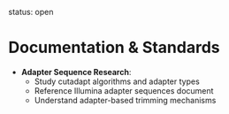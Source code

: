 status: open
# Documentation & Standards

- **Adapter Sequence Research**:
  - Study cutadapt algorithms and adapter types
  - Reference Illumina adapter sequences document
  - Understand adapter-based trimming mechanisms
